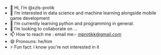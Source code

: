 - 👋 Hi, I’m @xzls-protik
- 👀 I’m interested in data science and machine learning alongside mobile game development 
- 🌱 I’m currently learning python and programming in general.
- 💞️ I’m looking to collaborate on ...
- 📫 How to reach me : email me:- mprotikk@gmail.com
- 😄 Pronouns: he/him 
- ⚡ Fun fact: i know you're not interested in it 

<!---
xzls-protik/xzls-protik is a ✨ special ✨ repository because its `README.md` (this file) appears on your GitHub profile.
You can click the Preview link to take a look at your changes.
--->
